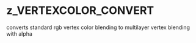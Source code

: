# z_VERTEXCOLOR_CONVERT

converts standard rgb vertex color blending to multilayer vertex blending with alpha
